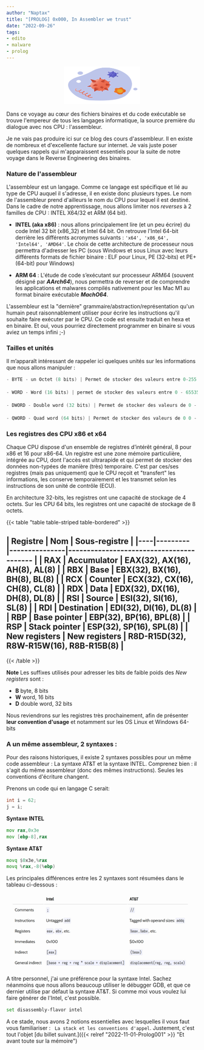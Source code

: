 ```yaml
---
author: "Naptax"
title: "[PROLOG] 0x000, In Assembler we trust"
date: "2022-09-26"
tags: 
- edito
- malware
- prolog
---
```


<center>
<img src="/images/virus.png" width="200" height="100"> 
</center>

Dans ce voyage au cœur des fichiers binaires et du code exécutable se trouve l'empereur de tous les langages informatique, la source première du dialogue avec nos CPU : l'assembleur.

Je ne vais pas produire ici sur ce blog des cours d'assembleur. Il en existe de nombreux et d'excellente facture sur internet. Je vais juste poser quelques rappels qui m'apparaissent essentiels pour la suite de notre voyage dans le Reverse Engineering des binaires.

### Nature de l'assembleur

L'assembleur est un langage. Comme ce langage est spécifique et lié au type de CPU auquel il s'adresse, il en existe donc plusieurs types. Le nom de l'assembleur prend d'ailleurs le nom du CPU pour lequel il est destiné. Dans le cadre de notre apprentissage, nous allons limiter nos _reverses_ à 2 familles de CPU : INTEL X64/32 et ARM (64 bit). 

- **INTEL (aka x86)** : nous allons principalement lire (et un peu écrire) du code Intel 32 bit (x86_32) et Intel 64 bit. On retrouve l'Intel 64-bit derrière les différents acronymes suivants : `````'x64', 'x86_64', 'Intel64', 'AMD64'`````. Le choix de cette architecture de processeur nous permettra d'adresser les PC (sous Windows et sous Linux avec leurs différents formats de fichier binaire : ELF pour Linux, PE (32-bits) et PE+(64-bit) pour Windows)

- **ARM 64** : L'étude de code s’exécutant sur processeur ARM64 (souvent désigné par **_AArch64_**), nous permettra de reverser et de comprendre les applications et malwares compilés nativement pour les Mac M1 au format binaire exécutable **_MachO64_**.


L'assembleur est la "dernière" grammaire/abstraction/représentation qu'un humain peut raisonnablement utiliser pour écrire les instructions qu'il souhaite faire exécuter par le CPU. Ce code est ensuite traduit en hexa et en binaire. Et oui, vous pourriez directement programmer en binaire si vous aviez un temps infini ;-)

### Tailles et unités

Il m’apparaît intéressant de rappeler ici quelques unités sur les informations que nous allons manipuler :
```c
- BYTE - un Octet (8 bits) | Permet de stocker des valeurs entre 0-255 ou -128 à 127 

- WORD - Word (16 bits) | permet de stocker des valeurs entre 0 - 65535 ou -32768 à 32767 

- DWORD - Double word (32 bits) | Permet de stocker des valeurs de 0 - 232 

- QWORD - Quad word (64 bits) | Permet de stocker des valeurs de 0 0 - 2^64
```


### Les registres des CPU x86 et x64

Chaque CPU dispose d'un ensemble de registres d’intérêt général, 8 pour x86 et 16 pour x86-64. Un registre est une zone mémoire particulière, intégrée au CPU, dont l'accès est ultrarapide et qui permet de stocker des données non-typées de manière (très) temporaire. C'est par ces/ses registres (mais pas uniquement) que le CPU reçoit et "transfert" les informations, les conserve temporairement et les transmet selon les instructions de son unité de contrôle (ECU).

En architecture 32-bits, les registres ont une capacité de stockage de 4 octets. Sur les CPU 64 bits, les registres ont une capacité de stockage de 8 octets.

{{< table \"table table-striped table-bordered\" >}}

| Registre      | Nom           | Sous-registre                            |
|----|--------- |---------------|----------------------------------------- |
| RAX           | Accumulator   | EAX(32), AX(16), AH(8), AL(8)            |
| RBX           | Base          | EBX(32), BX(16), BH(8), BL(8)            |
| RCX           | Counter       | ECX(32), CX(16), CH(8), CL(8)            |
| RDX           | Data          | EDX(32), DX(16), DH(8), DL(8)            |
| RSI           | Source        | ESI(32), SI(16), SL(8)                   |
| RDI           | Destination   | EDI(32), DI(16), DL(8)                   |
| RBP           | Base pointer  | EBP(32), BP(16), BPL(8)                  |
| RSP           | Stack pointer | ESP(32), SP(16), SPL(8)                  |
| New registers | New registers | R8D-R15D(32), R8W-R15W(16), R8B-R15B(8)  |
-------------

{{< /table >}}


**Note**
Les suffixes utilisés pour adresser les bits de faible poids des _New registers_ sont :
- **B** byte, 8 bits
- **W** word, 16 bits
- **D** double word, 32 bits


Nous reviendrons sur les registres très prochainement, afin de présenter **leur convention d'usage** et notamment sur les OS Linux et Windows 64-bits


### A un même assembleur, 2 syntaxes :

Pour des raisons historiques, il existe 2 syntaxes possibles pour un même code assembleur : La syntaxe AT&T et la syntaxe INTEL. Comprenez bien : il s'agit du même assembleur (donc des mêmes instructions). Seules les conventions d'écriture changent.

Prenons un code qui en langage C serait:

````c
int i = 62;
j = i;
````
**Syntaxe INTEL**
````asm
mov rax,0x3e
mov [ebp-8],rax
````
**Syntaxe AT&T**
```asm
movq $0x3e,%rax
movq %rax,-8(%ebp)
```

Les principales différences entre les 2 syntaxes sont résumées dans le tableau ci-dessous :

<img src="/images/asm-syntax.png" width="520">

A titre personnel, j'ai une préférence pour la syntaxe Intel. Sachez néanmoins que nous allons beaucoup utiliser le débugger GDB, et que ce dernier utilise par défaut la syntaxe AT&T. Si comme moi vous voulez lui faire générer de l'Intel, c'est possible.

```bash
set disassembly-flavor intel
```

A ce stade, nous avons 2 notions essentielles avec lesquelles il vous faut vous familiariser : ``` La stack et les conventions d'appel```. Justement, c'est tout l'objet [du billet suivant.]({{< relref "2022-11-01-Prolog001" >}} "Et avant toute sur la mémoire")